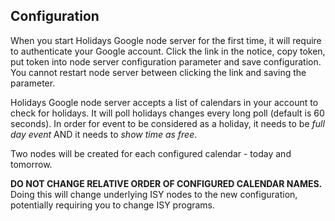 ## Configuration

When you start Holidays Google node server for the first time, it will require to authenticate your Google account. Click the link in the notice, copy token, put token into node server configuration parameter and save configuration. You cannot restart node server between clicking the link and saving the parameter.

Holidays Google node server accepts a list of calendars in your account to check for holidays. It will poll holidays changes every long poll (default is 60 seconds). In order for event to be considered as a holiday, it needs to be *full day event* AND it needs to *show time as free*.

Two nodes will be created for each configured calendar - today and tomorrow.

**DO NOT CHANGE RELATIVE ORDER OF CONFIGURED CALENDAR NAMES.** Doing this will change underlying ISY nodes to the new configuration, potentially requiring you to change ISY programs.
